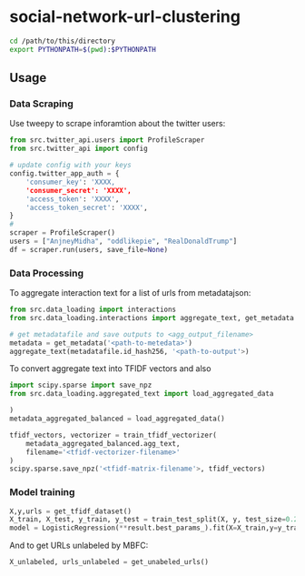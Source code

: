 # social-network-url-clustering

```bash
cd /path/to/this/directory
export PYTHONPATH=$(pwd):$PYTHONPATH
```

## Usage 

### Data Scraping

Use tweepy to scrape inforamtion about the twitter users:

```python
from src.twitter_api.users import ProfileScraper
from src.twitter_api import config

# update config with your keys 
config.twitter_app_auth = {
    'consumer_key': 'XXXX,
    'consumer_secret': 'XXXX',
    'access_token': 'XXXX',
    'access_token_secret': 'XXXX',
}
# 
scraper = ProfileScraper()
users = ["AnjneyMidha", "oddlikepie", "RealDonaldTrump"]
df = scraper.run(users, save_file=None)
```

### Data Processing 

To aggregate interaction text for a list of urls from metadatajson: 

```python 
from src.data_loading import interactions 
from src.data_loading.interactions import aggregate_text, get_metadata

# get metadatafile and save outputs to <agg_output_filename>
metadata = get_metadata('<path-to-metedata>')
aggregate_text(metadatafile.id_hash256, '<path-to-output'>)
```

To convert aggregate text into TFIDF vectors and also 

```python 
import scipy.sparse import save_npz
from src.data_loading.aggregated_text import load_aggregated_data

)
metadata_aggregated_balanced = load_aggregated_data() 

tfidf_vectors, vectorizer = train_tfidf_vectorizer(
    metadata_aggregated_balanced.agg_text,
    filename='<tfidf-vectorizer-filename>'
)
scipy.sparse.save_npz('<tfidf-matrix-filename'>, tfidf_vectors)
```

### Model training 

```python 
X,y,urls = get_tfidf_dataset()
X_train, X_test, y_train, y_test = train_test_split(X, y, test_size=0.2, random_state=42)
model = LogisticRegression(**result.best_params_).fit(X=X_train,y=y_train)
```

And to get URLs unlabeled by MBFC: 

```python 
X_unlabeled, urls_unlabeled = get_unabeled_urls()
```


